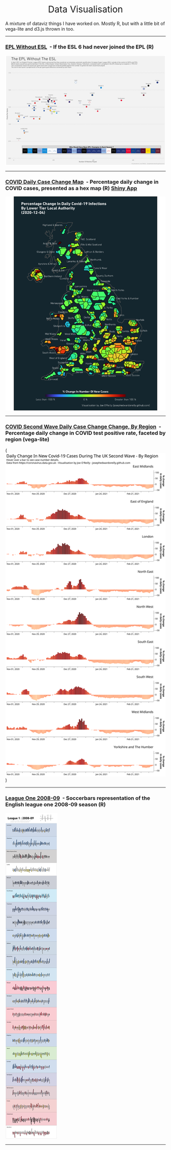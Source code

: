 <h1 style="font-weight:normal" align="center">
  &nbsp;Data Visualisation&nbsp;
</h1>


A mixture of dataviz things I have worked on. Mostly R, but with a little bit of vega-lite and d3.js thrown in too. 


***

### [EPL Without ESL](https://github.com/josephedwardoreilly/DataViz/tree/main/ESL_exclusion) ‍ - If the ESL 6 had never joined the EPL (R)
![./ESL_exclusion/ESL.png](https://raw.githubusercontent.com/josephedwardoreilly/DataViz/main/ESL_exclusion/ESL.png)

***

### [COVID Daily Case Change Map](https://github.com/josephedwardoreilly/DataViz/tree/main/Covid_map) ‍ - Percentage daily change in COVID cases, presented as a hex map (R) [Shiny App](https://josephedwardoreilly.shinyapps.io/Covid_Map_Shiny/)
![./Covid_Map/covid_daily_perc_change.png](https://raw.githubusercontent.com/josephedwardoreilly/DataViz/main/Covid_Map/covid_daily_perc_change.png)

***

### [COVID Second Wave Daily Case Change Change, By Region](https://github.com/josephedwardoreilly/DataViz/tree/main/Covid_Case_Perc_Change) ‍ - Percentage daily change in COVID test positive rate, faceted by region (vega-lite)
(<img src="https://raw.githubusercontent.com/josephedwardoreilly/DataViz/main/Covid_Case_Perc_Change/visualization.svg?sanitize=true">)


***

### [League One 2008-09](https://github.com/josephedwardoreilly/DataViz/tree/main/Soccerbars/League1_2008_9) ‍ - Soccerbars representation of the English league one 2008-09 season (R)
![./Covid_Map/covid_daily_perc_change.png](https://raw.githubusercontent.com/josephedwardoreilly/DataViz/main//Soccerbars/League1_2008_9/08.png)

***